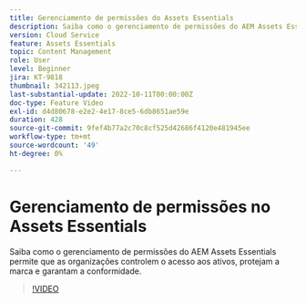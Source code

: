 ```yaml
---
title: Gerenciamento de permissões do Assets Essentials
description: Saiba como o gerenciamento de permissões do AEM Assets Essentials permite que as organizações controlem o acesso aos ativos, protejam a marca e garantam a conformidade.
version: Cloud Service
feature: Assets Essentials
topic: Content Management
role: User
level: Beginner
jira: KT-9818
thumbnail: 342113.jpeg
last-substantial-update: 2022-10-11T00:00:00Z
doc-type: Feature Video
exl-id: d4d80678-e2e2-4e17-8ce5-6db8651ae59e
duration: 428
source-git-commit: 9fef4b77a2c70c8cf525d42686f4120e481945ee
workflow-type: tm+mt
source-wordcount: '49'
ht-degree: 0%

---
```


# Gerenciamento de permissões no Assets Essentials

Saiba como o gerenciamento de permissões do AEM Assets Essentials permite que as organizações controlem o acesso aos ativos, protejam a marca e garantam a conformidade.

>[!VIDEO](https://video.tv.adobe.com/v/342113?quality=12&learn=on)
